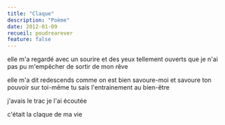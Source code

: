 ```yaml
---
title: "Claque"
description: "Poème"
date: 2012-01-09
recueil: poudrearever
feature: false
---
```


elle m'a regardé avec un sourire et des yeux tellement ouverts
que je n'ai pas pu m'empêcher de sortir de mon rêve

elle m'a dit redescends
comme on est bien
savoure-moi et savoure ton pouvoir sur toi-même
tu sais l'entrainement au bien-être

j'avais le trac
je l'ai écoutée

c'était la claque de ma vie
